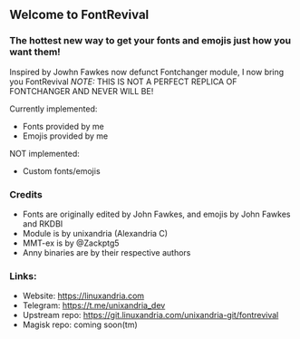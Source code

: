 ## Welcome to FontRevival
### The hottest new way to get your fonts and emojis just how you want them!

Inspired by Jowhn Fawkes now defunct Fontchanger module, I now bring you FontRevival
*NOTE:* THIS IS NOT A PERFECT REPLICA OF FONTCHANGER AND NEVER WILL BE!

Currently implemented:
- Fonts provided by me
- Emojis provided by me

NOT implemented:
- Custom fonts/emojis

### Credits
- Fonts are originally edited by John Fawkes, and emojis by John Fawkes and RKDBI
- Module is by unixandria (Alexandria C)
- MMT-ex is by @Zackptg5
- Anny binaries are by their respective authors

### Links:
- Website: https://linuxandria.com
- Telegram: https://t.me/unixandria_dev
- Upstream repo: https://git.linuxandria.com/unixandria-git/fontrevival
- Magisk repo: coming soon(tm)
